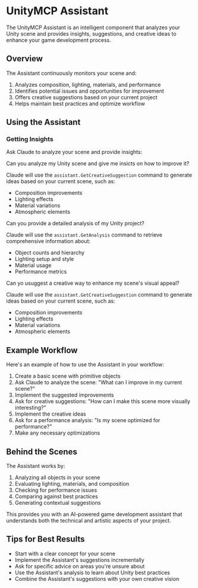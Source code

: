 # UnityMCP Assistant

The UnityMCP Assistant is an intelligent component that analyzes your Unity scene and provides insights, suggestions, and creative ideas to enhance your game development process.

## Overview

The Assistant continuously monitors your scene and:

1. Analyzes composition, lighting, materials, and performance
2. Identifies potential issues and opportunities for improvement
3. Offers creative suggestions based on your current project
4. Helps maintain best practices and optimize workflow

## Using the Assistant

### Getting Insights

Ask Claude to analyze your scene and provide insights: 

Can you analyze my Unity scene and give me insicts on how to improve it?

Claude will use the `assistant.GetCreativeSuggestion` command to generate ideas based on your current scene, such as:

- Composition improvements
- Lighting effects
- Material variations
- Atmospheric elements

Can you provide a detailed analysis of my Unity project?

Claude will use the `assistant.GetAnalysis` command to retrieve comprehensive information about:

- Object counts and hierarchy
- Lighting setup and style
- Material usage
- Performance metrics

Can yo usuggest a creative way to enhance my scene's visual appeal?

Claude will use the `assistant.GetCreativeSuggestion` command to generate ideas based on your current scene, such as:

- Composition improvements
- Lighting effects
- Material variations
- Atmospheric elements

## Example Workflow

Here's an example of how to use the Assistant in your workflow:

1. Create a basic scene with primitive objects
2. Ask Claude to analyze the scene: "What can I improve in my current scene?"
3. Implement the suggested improvements
4. Ask for creative suggestions: "How can I make this scene more visually interesting?"
5. Implement the creative ideas
6. Ask for a performance analysis: "Is my scene optimized for performance?"
7. Make any necessary optimizations

## Behind the Scenes

The Assistant works by:

1. Analyzing all objects in your scene
2. Evaluating lighting, materials, and composition
3. Checking for performance issues
4. Comparing against best practices
5. Generating contextual suggestions

This provides you with an AI-powered game development assistant that understands both the technical and artistic aspects of your project.

## Tips for Best Results

- Start with a clear concept for your scene
- Implement the Assistant's suggestions incrementally
- Ask for specific advice on areas you're unsure about
- Use the Assistant's analysis to learn about Unity best practices
- Combine the Assistant's suggestions with your own creative vision
